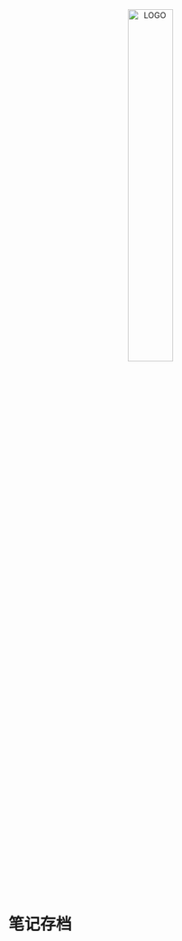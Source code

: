 <div align="center" >
<img alt="LOGO" src="https://ypic.oss-cn-hangzhou.aliyuncs.com/202211041430619.png" width="40%" />
</div>

# 笔记存档


